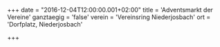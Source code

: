 +++
date = "2016-12-04T12:00:00.001+02:00"
title = 'Adventsmarkt der Vereine'
ganztaegig = 'false'
verein = 'Vereinsring Niederjosbach'
ort = 'Dorfplatz, Niederjosbach'

+++

      